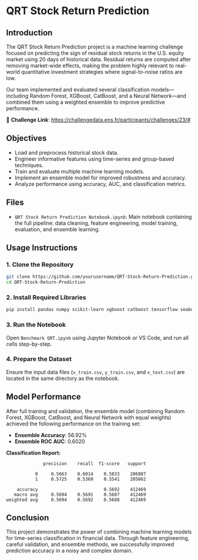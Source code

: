 
# QRT Stock Return Prediction

## Introduction
The QRT Stock Return Prediction project is a machine learning challenge focused on predicting the sign of residual stock returns in the U.S. equity market using 20 days of historical data. Residual returns are computed after removing market-wide effects, making the problem highly relevant to real-world quantitative investment strategies where signal-to-noise ratios are low.

Our team implemented and evaluated several classification models—including Random Forest, XGBoost, CatBoost, and a Neural Network—and combined them using a weighted ensemble to improve predictive performance.

🔗 **Challenge Link**: https://challengedata.ens.fr/participants/challenges/23/#

## Objectives
- Load and preprocess historical stock data.
- Engineer informative features using time-series and group-based techniques.
- Train and evaluate multiple machine learning models.
- Implement an ensemble model for improved robustness and accuracy.
- Analyze performance using accuracy, AUC, and classification metrics.

## Files
- `QRT Stock Return Prediction Notebook.ipynb`: Main notebook containing the full pipeline: data cleaning, feature engineering, model training, evaluation, and ensemble learning.

## Usage Instructions

### 1. Clone the Repository
```bash
git clone https://github.com/yourusername/QRT-Stock-Return-Prediction.git
cd QRT-Stock-Return-Prediction
```

### 2. Install Required Libraries
```bash
pip install pandas numpy scikit-learn xgboost catboost tensorflow seaborn matplotlib
```

### 3. Run the Notebook
Open `Benchmark QRT.ipynb` using Jupyter Notebook or VS Code, and run all cells step-by-step.

### 4. Prepare the Dataset
Ensure the input data files (`x_train.csv`, `y_train.csv`, and `x_test.csv`) are located in the same directory as the notebook.

## Model Performance

After full training and validation, the ensemble model (combining Random Forest, XGBoost, CatBoost, and Neural Network with equal weights) achieved the following performance on the training set:

- **Ensemble Accuracy**: 56.92%
- **Ensemble ROC AUC**: 0.6020

**Classification Report:**
```
              precision    recall  f1-score   support

           0     0.5663    0.6014    0.5833    206807
           1     0.5725    0.5369    0.5541    205662

    accuracy                         0.5692    412469
   macro avg     0.5694    0.5691    0.5687    412469
weighted avg     0.5694    0.5692    0.5688    412469
```

## Conclusion
This project demonstrates the power of combining machine learning models for time-series classification in financial data. Through feature engineering, careful validation, and ensemble methods, we successfully improved prediction accuracy in a noisy and complex domain.
